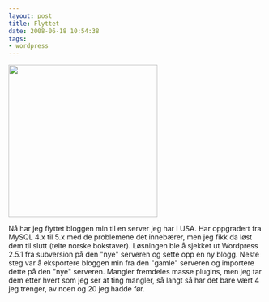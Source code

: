 ```yaml
---
layout: post
title: Flyttet
date: 2008-06-18 10:54:38
tags: 
- wordpress
---
```

<a href="http://pjatt.net/images/2008/06/wordpress1.png"><img class="alignleft size-medium wp-image-565" title="WordPress" src="http://pjatt.net/images/2008/06/wordpress1.png" alt="" width="294" height="300" /></a>

Nå har jeg flyttet bloggen min til en server jeg har i USA. Har oppgradert fra MySQL 4.x til 5.x med de problemene det innebærer, men jeg fikk da løst dem til slutt (teite norske bokstaver). Løsningen ble å sjekket ut Wordpress 2.5.1 fra subversion på den "nye" serveren og sette opp en ny blogg. Neste steg var å eksportere bloggen min fra den "gamle" serveren og importere dette på den "nye" serveren. Mangler fremdeles masse plugins, men jeg tar dem etter hvert som jeg ser at ting mangler, så langt så har det bare vært 4 jeg trenger, av noen og 20 jeg hadde før.
